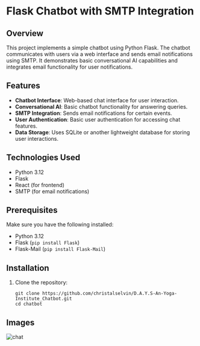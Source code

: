 # Flask Chatbot with SMTP Integration

## Overview

This project implements a simple chatbot using Python Flask. The chatbot communicates with users via a web interface and sends email notifications using SMTP. It demonstrates basic conversational AI capabilities and integrates email functionality for user notifications.

## Features

- **Chatbot Interface**: Web-based chat interface for user interaction.
- **Conversational AI**: Basic chatbot functionality for answering queries.
- **SMTP Integration**: Sends email notifications for certain events.
- **User Authentication**: Basic user authentication for accessing chat features.
- **Data Storage**: Uses SQLite or another lightweight database for storing user interactions.

## Technologies Used

- Python 3.12
- Flask
- React (for frontend)
- SMTP (for email notifications)

## Prerequisites

Make sure you have the following installed:

- Python 3.12
- Flask (`pip install Flask`)
- Flask-Mail (`pip install Flask-Mail`)

## Installation

1. Clone the repository:
   ```HTTPS
   git clone https://github.com/christalselvin/D.A.Y.S-An-Yoga-Institute_Chatbot.git
   cd chatbot
## Images

![chat](https://github.com/christalselvin/D.A.Y.S-An-Yoga-Institute_Chatbot/assets/127867279/23eaa2a7-15c1-44e6-952c-0b0b89baf000)

 
